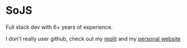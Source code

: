 # SoJS

Full stack dev with 6+ years of experience.

I don't really user github, check out my [replit](https://replit.com/@sojs) and my [personal website](https://sojs-space.sojs.repl.co)

